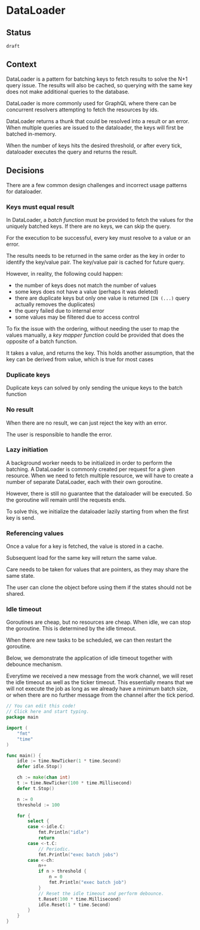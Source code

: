 # DataLoader

## Status 

`draft`

## Context

DataLoader is a pattern for batching keys to fetch results to solve the N+1 query issue. The results will also be cached, so querying with the same key does not make additional queries to the database.

DataLoader is more commonly used for GraphQL where there can be concurrent resolvers attempting to fetch the resources by ids.

DataLoader returns a thunk that could be resolved into a result or an error. When multiple queries are issued to the dataloader, the keys will first be batched in-memory.

When the number of keys hits the desired threshold, or after every tick, dataloader executes the query and returns the result.

## Decisions

There are a few common design challenges and incorrect usage patterns for dataloader.

### Keys must equal result

In DataLoader, a _batch function_ must be provided to fetch the values for the uniquely batched keys. If there are no keys, we can skip the query.

For the execution to be successful, every key must resolve to a value or an error.

The results needs to be returned in the same order as the key in order to identify the key/value pair. The key/value pair is cached for future query.

However, in reality, the following could happen:

- the number of keys does not match the number of values
- some keys does not have a value (perhaps it was deleted)
- there are duplicate keys but only one value is returned (`IN (...)` query actually removes the duplicates)
- the query failed due to internal error
- some values may be filtered due to access control

To fix the issue with the ordering, without needing the user to map the values manually, a _key mapper function_ could be provided that does the opposite of a batch function.

It takes a value, and returns the key. This holds another assumption, that the key can be derived from value, which is true for most cases 


### Duplicate keys

Duplicate keys can solved by only sending the unique keys to the batch function



### No result

When there are no result, we can just reject the key with an error.

The user is responsible to handle the error.


### Lazy initiation

A background worker needs to be initialized in order to perform the batching.
A DataLoader is commonly created per request for a given resource. When we need to fetch multiple resource, we will have to create a number of separate DataLoader, each with their own goroutine.

However, there is still no guarantee that the dataloader will be executed. So the goroutine will remain until the requests ends.

To solve this, we initialize the dataloader lazily starting from when the first key is send.

### Referencing values

Once a value for a key is fetched, the value is stored in a cache.

Subsequent load for the same key will return the same value.

Care needs to be taken for values that are pointers, as they may share the same state.

The user can clone the object before using them if the states should not be shared.


### Idle timeout

Goroutines are cheap, but no resources are cheap. When idle, we can stop the goroutine. This is determined by the idle timeout.

When there are new tasks to be scheduled, we can then restart the goroutine.

Below, we demonstrate the application of idle timeout together with debounce mechanism.

Everytime we received a new message from the work channel, we will reset the idle timeout as well as the ticker timeout. This essentially means that we will not execute the job as long as we already have a minimum batch size, or when there are no further message from the channel after the tick period.

```go
// You can edit this code!
// Click here and start typing.
package main

import (
	"fmt"
	"time"
)

func main() {
	idle := time.NewTicker(1 * time.Second)
	defer idle.Stop()

	ch := make(chan int)
	t := time.NewTicker(100 * time.Millisecond)
	defer t.Stop()

	n := 0
	threshold := 100

	for {
		select {
		case <-idle.C:
			fmt.Println("idle")
			return
		case <-t.C:
			// Periodic.
			fmt.Println("exec batch jobs")
		case <-ch:
			n++
			if n > threshold {
				n = 0
				fmt.Println("exec batch job")
			}
			// Reset the idle timeout and perform debounce.
			t.Reset(100 * time.Millisecond)
			idle.Reset(1 * time.Second)
		}
	}
}
```






